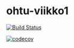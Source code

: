 # ohtu-viikko1

[![Build Status](https://travis-ci.org/GourmetHunter/ohtu-viikko1.svg?branch=master)](https://travis-ci.org/GourmetHunter/ohtu-viikko1)

[![codecov](https://codecov.io/gh/GourmetHunter/ohtu-viikko1/branch/master/graph/badge.svg)](https://codecov.io/gh/GourmetHunter/ohtu-viikko1)

